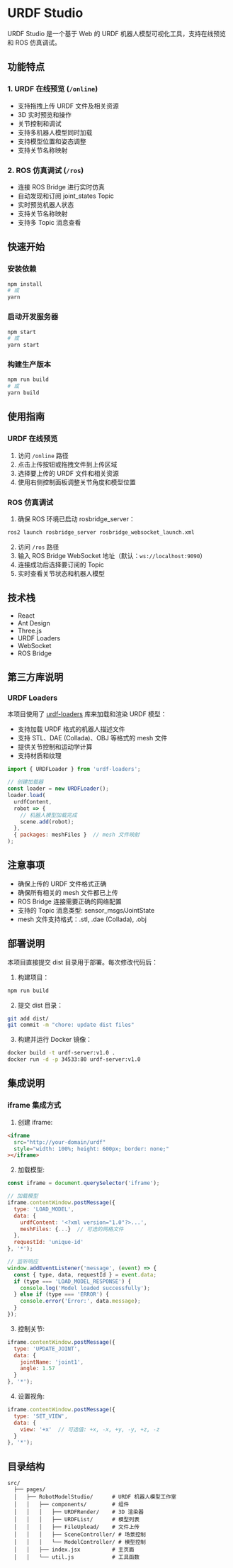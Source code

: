 # URDF Studio

URDF Studio 是一个基于 Web 的 URDF 机器人模型可视化工具，支持在线预览和 ROS 仿真调试。

## 功能特点

### 1. URDF 在线预览 (`/online`)
- 支持拖拽上传 URDF 文件及相关资源
- 3D 实时预览和操作
- 关节控制和调试
- 支持多机器人模型同时加载
- 支持模型位置和姿态调整
- 支持关节名称映射

### 2. ROS 仿真调试 (`/ros`)
- 连接 ROS Bridge 进行实时仿真
- 自动发现和订阅 joint_states Topic
- 实时预览机器人状态
- 支持关节名称映射
- 支持多 Topic 消息查看

## 快速开始

### 安装依赖
```bash
npm install
# 或
yarn
```

### 启动开发服务器
```bash
npm start
# 或
yarn start
```

### 构建生产版本
```bash
npm run build
# 或
yarn build
```

## 使用指南

### URDF 在线预览
1. 访问 `/online` 路径
2. 点击上传按钮或拖拽文件到上传区域
3. 选择要上传的 URDF 文件和相关资源
4. 使用右侧控制面板调整关节角度和模型位置

### ROS 仿真调试
1. 确保 ROS 环境已启动 rosbridge_server：
```bash
ros2 launch rosbridge_server rosbridge_websocket_launch.xml
```

2. 访问 `/ros` 路径
3. 输入 ROS Bridge WebSocket 地址（默认：`ws://localhost:9090`）
4. 连接成功后选择要订阅的 Topic
5. 实时查看关节状态和机器人模型

## 技术栈
- React
- Ant Design
- Three.js
- URDF Loaders
- WebSocket
- ROS Bridge

## 第三方库说明

### URDF Loaders
本项目使用了 [urdf-loaders](https://github.com/gkjohnson/urdf-loaders) 库来加载和渲染 URDF 模型：

- 支持加载 URDF 格式的机器人描述文件
- 支持 STL、DAE (Collada)、OBJ 等格式的 mesh 文件
- 提供关节控制和运动学计算
- 支持材质和纹理

```javascript
import { URDFLoader } from 'urdf-loaders';

// 创建加载器
const loader = new URDFLoader();
loader.load(
  urdfContent,
  robot => {
    // 机器人模型加载完成
    scene.add(robot);
  },
  { packages: meshFiles }  // mesh 文件映射
);
```

## 注意事项
- 确保上传的 URDF 文件格式正确
- 确保所有相关的 mesh 文件都已上传
- ROS Bridge 连接需要正确的网络配置
- 支持的 Topic 消息类型: sensor_msgs/JointState
- mesh 文件支持格式：.stl, .dae (Collada), .obj

## 部署说明

本项目直接提交 dist 目录用于部署。每次修改代码后：

1. 构建项目：

```bash
npm run build
```

2. 提交 dist 目录：

```bash
git add dist/
git commit -m "chore: update dist files"
```

3. 构建并运行 Docker 镜像：

```bash
docker build -t urdf-server:v1.0 .
docker run -d -p 34533:80 urdf-server:v1.0
```

## 集成说明

### iframe 集成方式

1. 创建 iframe:
```html
<iframe 
  src="http://your-domain/urdf" 
  style="width: 100%; height: 600px; border: none;"
></iframe>
```

2. 加载模型:
```javascript
const iframe = document.querySelector('iframe');

// 加载模型
iframe.contentWindow.postMessage({
  type: 'LOAD_MODEL',
  data: {
    urdfContent: '<?xml version="1.0"?>...',
    meshFiles: {...}  // 可选的网格文件
  },
  requestId: 'unique-id'
}, '*');

// 监听响应
window.addEventListener('message', (event) => {
  const { type, data, requestId } = event.data;
  if (type === 'LOAD_MODEL_RESPONSE') {
    console.log('Model loaded successfully');
  } else if (type === 'ERROR') {
    console.error('Error:', data.message);
  }
});
```

3. 控制关节:
```javascript
iframe.contentWindow.postMessage({
  type: 'UPDATE_JOINT',
  data: {
    jointName: 'joint1',
    angle: 1.57
  }
}, '*');
```

4. 设置视角:
```javascript
iframe.contentWindow.postMessage({
  type: 'SET_VIEW',
  data: {
    view: '+x'  // 可选值: +x, -x, +y, -y, +z, -z
  }
}, '*');
```

## 目录结构

```
src/
  ├── pages/
  │   ├── RobotModelStudio/      # URDF 机器人模型工作室
  │   │   ├── components/        # 组件
  │   │   │   ├── URDFRender/    # 3D 渲染器
  │   │   │   ├── URDFList/      # 模型列表
  │   │   │   ├── FileUpload/    # 文件上传
  │   │   │   ├── SceneController/ # 场景控制
  │   │   │   └── ModelController/ # 模型控制
  │   │   ├── index.jsx          # 主页面
  │   │   └── util.js            # 工具函数
```
